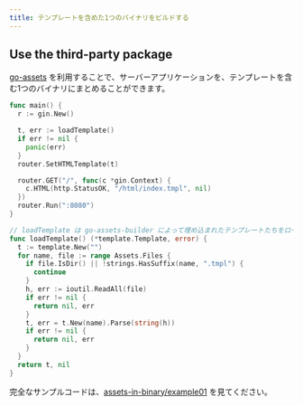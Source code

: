 ```yaml
---
title: テンプレートを含めた1つのバイナリをビルドする
---
```

## Use the third-party package

[go-assets](https://github.com/jessevdk/go-assets)
を利用することで、サーバーアプリケーションを、テンプレートを含む1つのバイナリにまとめることができます。

```go
func main() {
  r := gin.New()

  t, err := loadTemplate()
  if err != nil {
    panic(err)
  }
  router.SetHTMLTemplate(t)

  router.GET("/", func(c *gin.Context) {
    c.HTML(http.StatusOK, "/html/index.tmpl", nil)
  })
  router.Run(":8080")
}

// loadTemplate は go-assets-builder によって埋め込まれたテンプレートたちをロードします。
func loadTemplate() (*template.Template, error) {
  t := template.New("")
  for name, file := range Assets.Files {
    if file.IsDir() || !strings.HasSuffix(name, ".tmpl") {
      continue
    }
    h, err := ioutil.ReadAll(file)
    if err != nil {
      return nil, err
    }
    t, err = t.New(name).Parse(string(h))
    if err != nil {
      return nil, err
    }
  }
  return t, nil
}
```

完全なサンプルコードは、[assets-in-binary/example01](https://github.com/gin-gonic/examples/tree/master/assets-in-binary/example01)
を見てください。

